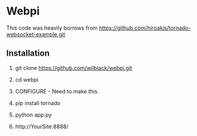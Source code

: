 Webpi
=========================

This code was heavily borrows from https://github.com/hiroakis/tornado-websocket-example.git


Installation
-------------
1. git clone https://github.com/wilblack/webpi.git

2. cd webpi

3. CONFIGURE - Need to make this. 

4. pip install tornado

5. python app.py

6. http://YourSite:8888/

